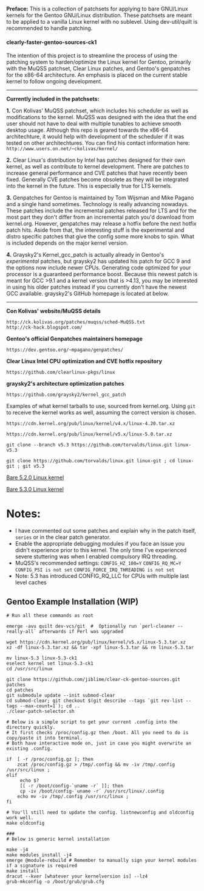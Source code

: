 **Preface:** This is a collection of patchsets for applying to bare GNU/Linux kernels for the Gentoo GNU/Linux distribution. These patchsets are meant to be applied to a vanilla Linux kernel with no sublevel. Using dev-util/quilt is recommended to handle patching.

#### clearly-faster-gentoo-sources-ck1

The intention of this project is to streamline the process of using the patching system to harden/optimize the Linux kernel for Gentoo, primarily with the MuQSS patchset, Clear Linux patches, and Gentoo's genpatches for the x86-64 architecture. An emphasis is placed on the current stable kernel to follow ongoing development. 

---

**Currently included in the patchsets:**

**1.** Con Kolivas' MuQSS patchset, which includes his scheduler as well as modifications to the kernel. MuQSS was designed with the idea that the end user should not have to deal with multiple tunables to achieve smooth desktop usage. Although this repo is geared towards the x86-64 architechture, it would help with development of the scheduler if it was tested on other architechtures. You can find his contact information here: `http://www.users.on.net/~ckolivas/kernel/`

**2.** Clear Linux's distribution by Intel has patches designed for their own kernel, as well as contribute to kernel development. There are patches to increase general performance and CVE patches that have recently been fixed. Generally CVE patches become obsolete as they will be integrated into the kernel in the future. This is especially true for LTS kernels.

**3.** Genpatches for Gentoo is maintained by Tom Wijsman and Mike Pagano and a single hand sometimes. Technology is really advancing nowadays. These patches include the incremental patches released for LTS and for the most part they don't differ from an incremental patch you'd download from kernel.org. However, genpatches may release a hotfix before the next hotfix patch hits. Aside from that, the interesting stuff is the experimental and distro specific patches that give the config some more knobs to spin. What is included depends on the major kernel version.

**4.** Graysky2's Kernel_gcc_patch is actually already in Gentoo's *experimental* patches, but graysky2 has updated his patch for GCC 9 and the options now include newer CPUs. Generating code optimized for your processor is a guaranteed performance boost. Because this newest patch is meant for GCC >9.1 and a kernel version that is >4.13, you may be interested in using his older patches instead if you currently don't have the newest GCC available. graysky2's GitHub homepage is located at below.


---


**Con Kolivas' website/MuQSS details**
```
http://ck.kolivas.org/patches/muqss/sched-MuQSS.txt
http://ck-hack.blogspot.com/
```
**Gentoo's official Genpatches maintainers homepage**
```
https://dev.gentoo.org/~mpagano/genpatches/
```
**Clear Linux Intel CPU optimization and CVE hotfix repository**
```
https://github.com/clearlinux-pkgs/linux
```
**graysky2's architecture optimization patches**
```
https://github.com/graysky2/kernel_gcc_patch
```


Examples of what kernel tarballs to use, sourced from kernel.org. Using `git` to receive the kernel works as well, assuming the correct version is chosen.

`https://cdn.kernel.org/pub/linux/kernel/v4.x/linux-4.20.tar.xz`

`https://cdn.kernel.org/pub/linux/kernel/v5.x/linux-5.0.tar.xz`

`git clone --branch v5.3 https://github.com/torvalds/linux.git linux-v5.3`

`git clone https://github.com/torvalds/linux.git linux-git ; cd linux-git ; git v5.3`

[Bare 5.2.0 Linux kernel](https://cdn.kernel.org/pub/linux/kernel/v5.x/linux-5.2.tar.xz)

[Bare 5.3.0 Linux kernel](https://cdn.kernel.org/pub/linux/kernel/v5.x/linux-5.3.tar.xz)

# Notes:

- I have commented out some patches and explain why in the patch itself, `series` or in the clear patch generator. 
- Enable the appropriate debugging modules if you face an issue you didn't experience prior to this kernel. The only time I've experienced severe stuttering was when I enabled compulsory IRQ threading. 
- MuQSS's recommended settings: `CONFIG_HZ_100=Y` `CONFIG_RQ_MC=Y` `CONFIG_PSI is not set` `CONFIG_FORCE_IRQ_THREADING is not set`
- Note: 5.3 has introduced CONFIG_RQ_LLC for CPUs with multiple last level caches


## Gentoo Example Installation (WIP)
```
# Run all these commands as root

emerge -avu quilt dev-vcs/git  #  Optionally run `perl-cleaner --really-all` afterwards if Perl was upgraded

wget https://cdn.kernel.org/pub/linux/kernel/v5.x/linux-5.3.tar.xz
xz -df linux-5.3.tar.xz && tar -xpf linux-5.3.tar && rm linux-5.3.tar

mv linux-5.3 linux-5.3-ck1
eselect kernel set linux-5.3-ck1
cd /usr/src/linux

git clone https://github.com/jiblime/clear-ck-gentoo-sources.git patches
cd patches
git submodule update --init submod-clear
cd submod-clear; git checkout $(git describe --tags `git rev-list --tags --max-count=1`); cd ..
./clear-patch-selector.sh

# Below is a simple script to get your current .config into the directory quickly.
# It first checks /proc/config.gz then /boot. All you need to do is copy/paste it into terminal.
# Both have interactive mode on, just in case you might overwrite an existing .config.

if  [ -r /proc/config.gz ]; then
	zcat /proc/config.gz > /tmp/.config && mv -iv /tmp/.config /usr/src/linux ;
elif
	 echo $?
	 [[ -r /boot/config-`uname -r` ]]; then
     cp -iv /boot/config-`uname -r` /usr/src/linux/.config
	echo mv -iv /tmp/.config /usr/src/linux ;
fi

# You'll still need to update the config. listnewconfig and oldconfig work well.
make oldconfig

###
# Below is generic kernel installation

make -j4
make modules_install -j4
emerge @module-rebuild # Remember to manually sign your kernel modules if a signature is required
make install
dracut --kver [whatever your kernelversion is] --lz4
grub-mkconfig -o /boot/grub/grub.cfg
